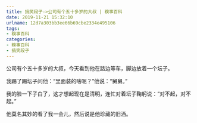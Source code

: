 ```yaml
---
title: 搞笑段子->公司有个五十多岁的大叔 | 糗事百科
date: 2019-11-21 15:32:10
urlname: 12d7a303bb3ee66b69cbe2334e495106
tags: 
- 糗事百科
categories:
- 糗事百科
- 搞笑段子
---
```

公司有个五十多岁的大叔，今天看到他在路边等车，脚边放着一个坛子。

我踢了踢坛子问他：“里面装的啥呢？”他说：“舅舅。”

我的脸一下子白了，这才想起现在是清明，连忙对着坛子鞠躬说：“对不起，对不起。”

他莫名其妙的看了我一会儿，然后说是他珍藏的旧酒。


